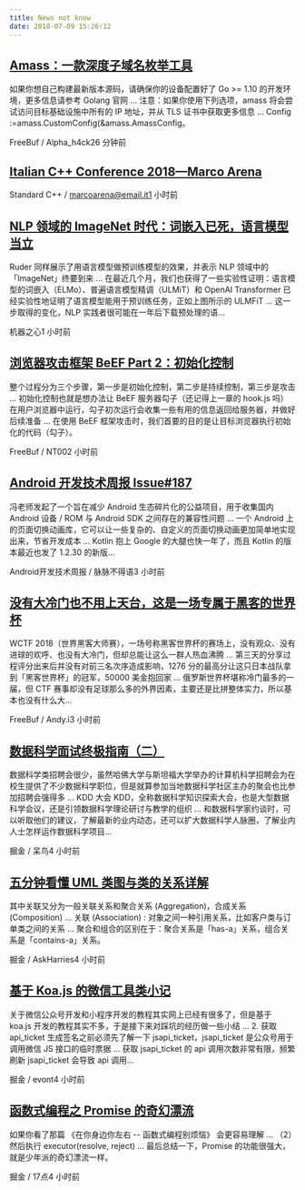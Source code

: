 ```yaml
---
title: News not know
date: 2018-07-09 15:26:12
---
```

[Amass：一款深度子域名枚举工具](http://www.freebuf.com/sectool/176471.html)
-----------------

如果你想自己构建最新版本源码，请确保你的设备配置好了 Go >= 1.10 的开发环境，更多信息请参考 Golang 官网 ... 注意：如果你使用下列选项，amass 将会尝试访问目标基础设施中所有的 IP 地址，并从 TLS 证书中获取更多信息 ... Config :=amass.CustomConfig(&amass.AmassConfig。

FreeBuf / Alpha_h4ck26 分钟前

[Italian C++ Conference 2018—Marco Arena](http://isocpp.org/feeder/?FeederAction=clicked&feed=All+Posts&seed=http%3A%2F%2Fisocpp.org%2Fblog%2F2018%2F07%2Fitcppcon18-report&seed_title=Italian+C%2B%2B+Conference+2018%26%238212%3BMarco+Arena)
-----------------



Standard C++ / marcoarena@email.it1 小时前

[NLP 领域的 ImageNet 时代：词嵌入已死，语言模型当立](https://zhuanlan.zhihu.com/p/39326211)
-----------------

Ruder 同样展示了用语言模型做预训练模型的效果，并表示 NLP 领域中的「ImageNet」终要到来 ... 在最近几个月，我们也获得了一些实验性证明：语言模型的词嵌入（ELMo）、普遍语言模型精调（ULMiT）和 OpenAI Transformer 已经实验性地证明了语言模型能用于预训练任务，正如上图所示的 ULMFiT ... 这一步取得的变化，NLP 实践者很可能在一年后下载预处理的语...

机器之心1 小时前

[浏览器攻击框架 BeEF Part 2：初始化控制](http://www.freebuf.com/articles/web/176139.html)
-----------------

整个过程分为三个步骤，第一步是初始化控制，第二步是持续控制，第三步是攻击 ... 初始化控制也就是想办法让 BeEF 服务器勾子（还记得上一章的 hook.js 吗）在用户浏览器中运行，勾子初次运行会收集一些有用的信息返回给服务器，并做好后续准备 ... 在使用 BeEF 框架攻击时，我们首要的目的是让目标浏览器执行初始化的代码（勾子）。

FreeBuf / NT002 小时前

[Android 开发技术周报 Issue#187](https://androidweekly.io/android-dev-weekly-issue-187/)
-----------------

冯老师发起了一个旨在减少 Android 生态碎片化的公益项目，用于收集国内 Android 设备 / ROM 与 Android SDK 之间存在的兼容性问题 ... 一个 Android 上的页面切换动画库，它可以让一些复杂的、自定义的页面切换动画更加简单地实现出来，节省开发成本 ... Kotlin 抱上 Google 的大腿也快一年了，而且 Kotlin 的版本最近也发了 1.2.30 的新版...

Android开发技术周报 / 脉脉不得语3 小时前

[没有大冷门也不用上天台，这是一场专属于黑客的世界杯](http://www.freebuf.com/news/176933.html)
-----------------

WCTF 2018（世界黑客大师赛），一场号称黑客世界杯的赛场上，没有观众、没有进球的欢呼、也没有大冷门，但却总能让这么一群人热血沸腾 ... 第三天的分享过程评分出来后并没有对前三名次序造成影响，1276 分的最高分让这只日本战队拿到「黑客世界杯」的冠军，50000 美金抱回家 ... 俄罗斯世界杯堪称冷门最多的一届，但 CTF 赛事却没有足球那么多的外界因素，主要还是比拼整体实力，所以基本也没有什么大...

FreeBuf / Andy.i3 小时前

[数据科学面试终极指南（二）](https://juejin.im/post/5b3f80a7e51d4519873f13b7)
-----------------

数据科学类招聘会很少，虽然哈佛大学与斯坦福大学举办的计算机科学招聘会为在校生提供了不少数据科学职位，但是就算参加当地数据科学社区主办的聚会也比参加招聘会强得多 ... KDD 大会 KDD，全称数据科学知识探索大会，也是大型数据科学会议，还是引领数据科学理论研讨与教学的组织 ... 和数据科学家约谈时，可以听取他们的建议，了解最新的业内动态，还可以扩大数据科学人脉圈，了解业内人士怎样运作数据科学项目...

掘金 / 呆鸟4 小时前

[五分钟看懂 UML 类图与类的关系详解](https://juejin.im/post/5b42d4396fb9a04fbc21d7dd)
-----------------

其中关联又分为一般关联关系和聚合关系 (Aggregation)，合成关系 (Composition) ... 关联 (Association) : 对象之间一种引用关系，比如客户类与订单类之间的关系 ... 聚合和组合的区别在于：聚合关系是「has-a」关系，组合关系是「contains-a」关系。

掘金 / AskHarries4 小时前

[基于 Koa.js 的微信工具类小记](https://juejin.im/post/5b417ed1f265da0f8c029a4b)
-----------------

关于微信公众号开发和小程序开发的教程其实网上已经有很多了，但是基于 koa.js 开发的教程其实不多，于是接下来对踩坑的经历做一些小结 ... 2. 获取 api_ticket 生成签名之前必须先了解一下 jsapi_ticket，jsapi_ticket 是公众号用于调用微信 JS 接口的临时票据 ... 获取 jsapi_ticket 的 api 调用次数非常有限，频繁刷新 jsapi_ticket 会导致 api 调用...

掘金 / evont4 小时前

[函数式编程之 Promise 的奇幻漂流](https://juejin.im/post/5b41c159e51d4519277b6a39)
-----------------

如果你看了那篇 《在你身边你左右 -- 函数式编程别烦恼》 会更容易理解 ... （2）然后执行 executor(resolve, reject) ... 最后总结一下，Promise 的功能很强大，就是少年派的奇幻漂流一样。

掘金 / 17点4 小时前

